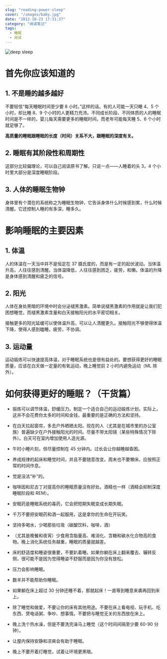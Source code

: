 ```yaml
---
slug: "reading-power-sleep"
cover: "/images/baby.jpg"
date: "2012-10-23 17:31:37"
category: "阅读笔记"
tags:
  - 睡眠
  - 阅读
---
```


![deep sleep](/images/baby.jpg)

# 首先你应该知道的

## 1. 不是睡的越多越好

不要轻信“每天睡眠时间至少要 8 小时。”这样的话。有的人可能一天只睡 4、5 个小时，却比睡 8、9 个小时的人更精力充沛。不同成长阶段、不同体质的人的睡眠时间是不一样的，婴儿每天需要更多的睡眠时间，而老年可能每天睡 5、6 个小时就足够了。

**高质量的睡眠跟睡眠的长度（时间）关系不大，跟睡眠的深度有关。**

## 2. 睡眠有其阶段性和周期性

这部分比较偏理论，可以自己阅读原书了解。只说一点——人睡着的头 3，4 个小时里大部分是深度睡眠阶段。

## 3. 人体的睡眠生物钟

身体里有个潜在的系统称之为睡眠生物钟，它告诉身体什么时候感到累，什么时候清醒。它还控制人睡的有多深，睡多久。

# 影响睡眠的主要因素

## 1. 体温

人的体温在一天当中并不是恒定在 37 摄氏度的，而是有一定的起伏波动。当体温升高，人往往感到清醒。当体温降低，人往往感到困乏，疲劳，和懒。体温的升降是身体感到清醒和疲乏的信号。

## 2. 阳光

人体在身处黑暗的环境中时会分泌褪黑激素。简单说褪黑激素的作用就是让我们犯困想睡觉，而褪黑激素含量和白天接触阳光的水平密切相关。

接触更多的阳光延缓可以使体温升高，可以让人清醒更久。接触阳光不够使得体温下降，使得人感到瞌睡，疲劳，不协调。

## 3. 运动量

运动锻炼可以快速提高体温，对于睡眠系统也是很有益处的。要想获得更好的睡眠质量，应该在白天做一定量的有氧运动，晚上睡觉前 2 小时内避免运动（ML 除外）。

# 如何获得更好的睡眠？（干货篇）

- 锻炼可以调节体温，舒缓压力。制定一个适合自己的运动锻炼计划，实际上，这并不会花费你太多的时间和金钱，最重要的是正确的方法和坚持。

- 在白天拉起窗帘，多去户外晒晒太阳。现在的人（尤其是在城市里的办公室族）普遍缺少在户外接触阳光的时间。尽量不带太阳镜（某些特殊情况下除外）。白天可在室内增加使用人造光源。

- 午时小睡片刻，但尽量控制在 45 分钟内。过长会让你越睡越昏困。

- 养成规律的起床和睡觉时间，并且不要随意改变。周末也不要懒床，应按照正常的时间作息。

- 觉是没法“补”的。

- 咖啡因和尼古丁对提高你的睡眠质量没有好处。酒精也一样（酒精会抑制深度睡眠阶段和 REM）。

- 安眠药是睡眠系统的毒药，它会把短期失眠变成长期失眠。

- 千万不要把安眠药和酒一起服用，这是拿你的生命在开玩笑。

- 坚持多喝水，少喝那些垃圾（碳酸饮料，咖啡，酒）

- （尤其是晚餐和夜宵）少食用含脂量高、难消化、含糖和碳水化合物高的食物。晚上消化系统任务越重，睡眠的质量就越差。

- 床的舒适度和睡姿很重要，不要趴着睡。如果你躺在床上翻来覆去、辗转反侧，很可能不是因为觉得睡姿不舒服而是因为你没有放松。

- 压力会影响睡眠。

- 数羊并不能帮助你睡眠。

- 如果躺在床上超过 30 分钟还睡不着，那就起床！一直等到睡意来袭再回到床上。

- 除了睡觉和做爱，不要让你的床有其他用途。不要在床上看电视、玩手机、吃东西、煲电话粥、争吵、想事情。不要把与睡觉无关的东西放在床上。

- 晚上洗个热水澡，但是不要洗完澡马上睡觉（这个时间间隔至少要 60-90 分钟）。

- 让屋内保持安静和凉爽会有助于睡眠。

- 晚上不要开着灯睡觉，试着让环境更黑暗。
